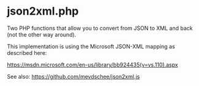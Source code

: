 # json2xml.php

Two PHP functions that allow you to convert from JSON to XML and back (not the other way around).

This implementation is using the Microsoft JSON-XML mapping as described here:

https://msdn.microsoft.com/en-us/library/bb924435(v=vs.110).aspx

See also: https://github.com/mevdschee/json2xml.js
